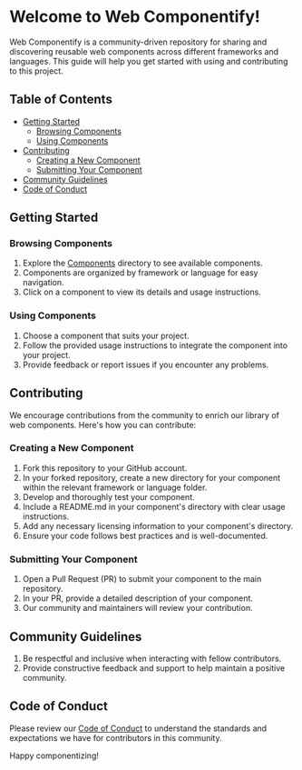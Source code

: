 # Welcome to Web Componentify!

Web Componentify is a community-driven repository for sharing and discovering reusable web components across different frameworks and languages. This guide will help you get started with using and contributing to this project.

## Table of Contents
- [Getting Started](#getting-started)
  - [Browsing Components](#browsing-components)
  - [Using Components](#using-components)
- [Contributing](#contributing)
  - [Creating a New Component](#creating-a-new-component)
  - [Submitting Your Component](#submitting-your-component)
- [Community Guidelines](#community-guidelines)
- [Code of Conduct](#code-of-conduct)

## Getting Started

### Browsing Components

1. Explore the [Components](components/) directory to see available components.
2. Components are organized by framework or language for easy navigation.
3. Click on a component to view its details and usage instructions.

### Using Components

1. Choose a component that suits your project.
2. Follow the provided usage instructions to integrate the component into your project.
3. Provide feedback or report issues if you encounter any problems.

## Contributing

We encourage contributions from the community to enrich our library of web components. Here's how you can contribute:

### Creating a New Component

1. Fork this repository to your GitHub account.
2. In your forked repository, create a new directory for your component within the relevant framework or language folder.
3. Develop and thoroughly test your component.
4. Include a README.md in your component's directory with clear usage instructions.
5. Add any necessary licensing information to your component's directory.
6. Ensure your code follows best practices and is well-documented.

### Submitting Your Component

1. Open a Pull Request (PR) to submit your component to the main repository.
2. In your PR, provide a detailed description of your component.
3. Our community and maintainers will review your contribution.

## Community Guidelines

1. Be respectful and inclusive when interacting with fellow contributors.
2. Provide constructive feedback and support to help maintain a positive community.

## Code of Conduct

Please review our [Code of Conduct](CODE_OF_CONDUCT.md) to understand the standards and expectations we have for contributors in this community.

Happy componentizing!
